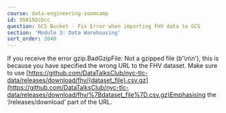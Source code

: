 ```yaml
---
course: data-engineering-zoomcamp
id: 950192cbcc
question: GCS Bucket - Fix Error when importing FHV data to GCS
section: 'Module 3: Data Warehousing'
sort_order: 2040
---
```


If you receive the error gzip.BadGzipFile: Not a gzipped file (b'\n\n'), this is because you have specified the wrong URL to the FHV dataset. Make sure to use [https://github.com/DataTalksClub/nyc-tlc-data/releases/download/fhv/{dataset_file}.csv.gz](https://github.com/DataTalksClub/nyc-tlc-data/releases/download/fhv/%7Bdataset_file%7D.csv.gz)Emphasising the ‘/releases/download’ part of the URL.

